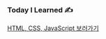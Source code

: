 ### Today I Learned ✍️ 

[HTML, CSS, JavaScript 보러가기](https://silicon-echinodon-49c.notion.site/HTML-CSS-JavaScript-23fa564bc23980cf8b1bdf0250ea4daa)